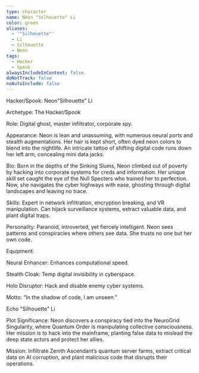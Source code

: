 ```yaml
---
type: character
name: Neon "Silhouette" Li
color: green
aliases:
  - '"Silhouette"'
  - Li
  - Silhouette
  - Neon
tags:
  - Hacker
  - Spook
alwaysIncludeInContext: false
doNotTrack: false
noAutoInclude: false
---
```

Hacker/Spook: Neon"Silhouette" Li

Archetype: The Hacker/Spook

Role: Digital ghost, master infiltrator, corporate spy.

Appearance: Neon is lean and unassuming, with numerous neural ports and stealth augmentations. Her hair is kept short, often dyed neon colors to blend into the nightlife. An intricate tattoo of shifting digital code runs down her left arm, concealing mini data jacks.

Bio: Born in the depths of the Sinking Slums, Neon climbed out of poverty by hacking into corporate systems for creds and information. Her unique skill set caught the eye of the Null Specters who trained her to perfection. Now, she navigates the cyber highways with ease, ghosting through digital landscapes and leaving no trace.

Skills: Expert in network infiltration, encryption breaking, and VR manipulation. Can hijack surveillance systems, extract valuable data, and plant digital traps.

Personality: Paranoid, introverted, yet fiercely intelligent. Neon sees patterns and conspiracies where others see data. She trusts no one but her own code.

Equipment:

Neural Enhancer: Enhances computational speed.

Stealth Cloak: Temp digital invisibility in cyberspace.

Holo Disruptor: Hack and disable enemy cyber systems.

Motto: “In the shadow of code, I am unseen.”

Echo "Silhouette" Li

Plot Significance: Neon discovers a conspiracy tied into the NeuroGrid Singularity, where Quantum Order is manipulating collective consciousness. Her mission is to hack into the mainframe, planting false data to mislead the deep state actors and protect her allies.

Mission: Infiltrate Zenith Ascendant’s quantum server farms, extract critical data on AI corruption, and plant malicious code that disrupts their operations.